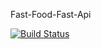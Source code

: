 Fast-Food-Fast-Api

[![Build Status](https://travis-ci.com/ElMonstro/Fast-Food-Fast-Api.svg?branch=v1)](https://travis-ci.com/ElMonstro/Fast-Food-Fast-Api)
